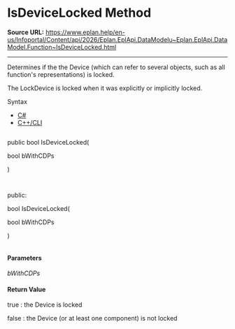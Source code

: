 # IsDeviceLocked Method

**Source URL:** https://www.eplan.help/en-us/Infoportal/Content/api/2026/Eplan.EplApi.DataModelu~Eplan.EplApi.DataModel.Function~IsDeviceLocked.html

---

Determines if the the Device (which can refer to several objects, such as all function's representations) is locked.

The LockDevice is locked when it was explicitly or implicitly locked.

Syntax

- [C#](#i-syntax-CS)
- [C++/CLI](#i-syntax-CPP2005)

```
```
public bool IsDeviceLocked( 

   bool bWithCDPs

)
```
```

```
```
public:

bool IsDeviceLocked( 

   bool bWithCDPs

)
```
```

#### Parameters

*bWithCDPs*

#### Return Value

true : the Device is locked

false : the Device (or at least one component) is not locked
